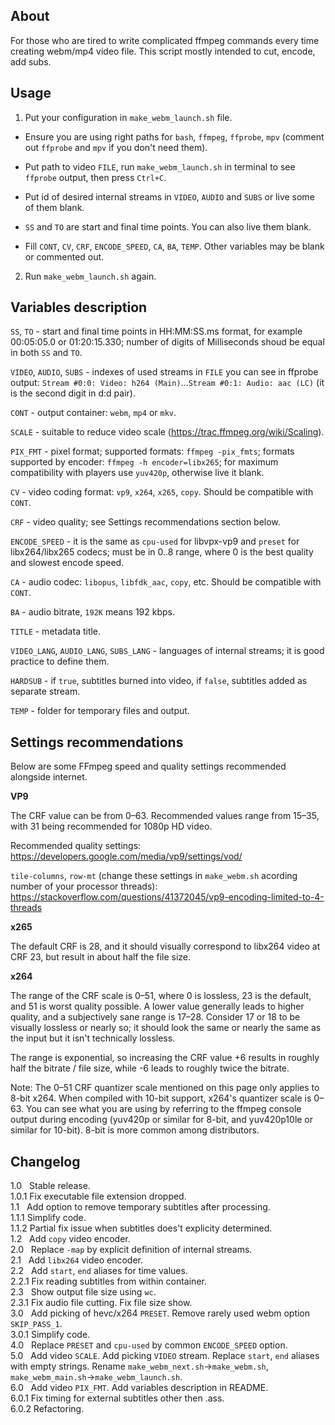 ## About

For those who are tired to write complicated ffmpeg commands every time creating webm/mp4 video file. This script mostly intended to cut, encode, add subs.

## Usage

1. Put your configuration in `make_webm_launch.sh` file.

  * Ensure you are using right paths for `bash`, `ffmpeg`, `ffprobe`, `mpv` (comment out `ffprobe` and `mpv` if you don't need them).

  * Put path to video `FILE`, run `make_webm_launch.sh` in terminal to see `ffprobe` output, then press `Ctrl+C`.

  * Put id of desired internal streams in `VIDEO`, `AUDIO` and `SUBS` or live some of them blank.

  * `SS` and `TO` are start and final time points. You can also live them blank.

  * Fill `CONT`, `CV`, `CRF`, `ENCODE_SPEED`, `CA`, `BA`, `TEMP`. Other variables may be blank or commented out.

2. Run `make_webm_launch.sh` again.

## Variables description

`SS`, `TO` - start and final time points in HH:MM:SS.ms format, for example 00:05:05.0 or 01:20:15.330; number of digits of Milliseconds shoud be equal in both `SS` and `TO`.

`VIDEO`, `AUDIO`, `SUBS` - indexes of used streams in `FILE` you can see in ffprobe output: `Stream #0:0: Video: h264 (Main)`...`Stream #0:1: Audio: aac (LC)` (it is the second digit in d:d pair).

`CONT` - output container: `webm`, `mp4` or `mkv`.

`SCALE` - suitable to reduce video scale (https://trac.ffmpeg.org/wiki/Scaling).

`PIX_FMT` - pixel format; supported formats: `ffmpeg -pix_fmts`; formats supported by encoder: `ffmpeg -h encoder=libx265`; for maximum compatibility with players use `yuv420p`, otherwise live it blank.

`CV` - video coding format: `vp9`, `x264`, `x265`, `copy`. Should be compatible with `CONT`.

`CRF` - video quality; see Settings recommendations section below.

`ENCODE_SPEED` - it is the same as `cpu-used` for libvpx-vp9 and `preset` for libx264/libx265 codecs; must be in 0..8 range, where 0 is the best quality and slowest encode speed.

`CA` - audio codec: `libopus`, `libfdk_aac`, `copy`, etc. Should be compatible with `CONT`.

`BA` - audio bitrate, `192K` means 192 kbps.

`TITLE` - metadata title.

`VIDEO_LANG`, `AUDIO_LANG`, `SUBS_LANG` - languages of internal streams; it is good practice to define them.

`HARDSUB` - if `true`, subtitles burned into video, if `false`, subtitles added as separate stream.

`TEMP` - folder for temporary files and output.

## Settings recommendations

Below are some FFmpeg speed and quality settings recommended alongside internet.

**VP9**

The CRF value can be from 0–63. Recommended values range from 15–35, with 31 being recommended for 1080p HD video.

Recommended quality settings: https://developers.google.com/media/vp9/settings/vod/

`tile-columns`, `row-mt` (change these settings in `make_webm.sh` acording number of your processor threads): https://stackoverflow.com/questions/41372045/vp9-encoding-limited-to-4-threads

**x265**

The default CRF is 28, and it should visually correspond to libx264 video at CRF 23, but result in about half the file size.

**x264**

The range of the CRF scale is 0–51, where 0 is lossless, 23 is the default, and 51 is worst quality possible. A lower value generally leads to higher quality, and a subjectively sane range is 17–28. Consider 17 or 18 to be visually lossless or nearly so; it should look the same or nearly the same as the input but it isn't technically lossless.

The range is exponential, so increasing the CRF value +6 results in roughly half the bitrate / file size, while -6 leads to roughly twice the bitrate.

Note: The 0–51 CRF quantizer scale mentioned on this page only applies to 8-bit x264. When compiled with 10-bit support, x264's quantizer scale is 0–63. You can see what you are using by referring to the ffmpeg console output during encoding (yuv420p or similar for 8-bit, and yuv420p10le or similar for 10-bit). 8-bit is more common among distributors.

## Changelog

1.0 &nbsp; Stable release.  
1.0.1      Fix executable file extension dropped.  
1.1 &nbsp; Add option to remove temporary subtitles after processing.  
1.1.1      Simplify code.  
1.1.2      Partial fix issue when subtitles does't explicity determined.  
1.2 &nbsp; Add `copy` video encoder.  
2.0 &nbsp; Replace `-map` by explicit definition of internal streams.  
2.1 &nbsp; Add `libx264` video encoder.  
2.2 &nbsp; Add `start`, `end` aliases for time values.  
2.2.1      Fix reading subtitles from within container.  
2.3 &nbsp; Show output file size using `wc`.  
2.3.1      Fix audio file cutting. Fix file size show.  
3.0 &nbsp; Add picking of hevc/x264 `PRESET`. Remove rarely used webm option `SKIP_PASS_1`.  
3.0.1      Simplify code.  
4.0 &nbsp; Replace `PRESET` and `cpu-used` by common `ENCODE_SPEED` option.  
5.0 &nbsp; Add video `SCALE`. Add picking `VIDEO` stream. Replace `start`, `end` aliases with empty strings. Rename `make_webm_next.sh`->`make_webm.sh`, `make_webm_main.sh`->`make_webm_launch.sh`.  
6.0 &nbsp; Add video `PIX_FMT`. Add variables description in README.  
6.0.1      Fix timing for external subtitles other then .ass.  
6.0.2      Refactoring.  
